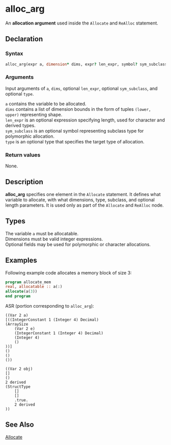 # alloc_arg

An **allocation argument** used inside the `Allocate` and `ReAlloc` statement.

## Declaration

### Syntax

```fortran
alloc_arg(expr a, dimension* dims, expr? len_expr, symbol? sym_subclass, ttype? type)
```

### Arguments

Input arguments of `a`, `dims`, optional `len_expr`, optional `sym_subclass`, and optional `type`.

`a` contains the variable to be allocated.  
`dims` contains a list of dimension bounds in the form of tuples `(lower, upper)` representing shape.  
`len_expr` is an optional expression specifying length, used for character and derived types.  
`sym_subclass` is an optional symbol representing subclass type for polymorphic allocation.  
`type` is an optional type that specifies the target type of allocation.

### Return values

None.

## Description

**alloc_arg** specifies one element in the `Allocate` statement. It defines what variable to allocate, with what dimensions, type, subclass, and optional length parameters. It is used only as part of the `Allocate` and `ReAlloc` node.

## Types

The variable `a` must be allocatable.  
Dimensions must be valid integer expressions.  
Optional fields may be used for polymorphic or character allocations.

## Examples

Following example code allocates a memory block of size 3:

```fortran
program allocate_mem
real, allocatable :: a(:)
allocate(a(3))
end program
```

ASR (portion corresponding to `alloc_arg`):

```
((Var 2 a)
[((IntegerConstant 1 (Integer 4) Decimal)
(ArraySize
    (Var 2 e)
    (IntegerConstant 1 (Integer 4) Decimal)
    (Integer 4)
    ()
))]
()
()
())
```

```
((Var 2 obj)
[]
()
2 derived
(StructType
    []
    []
    .true.
    2 derived
))
```


## See Also

[Allocate](#allocate)

